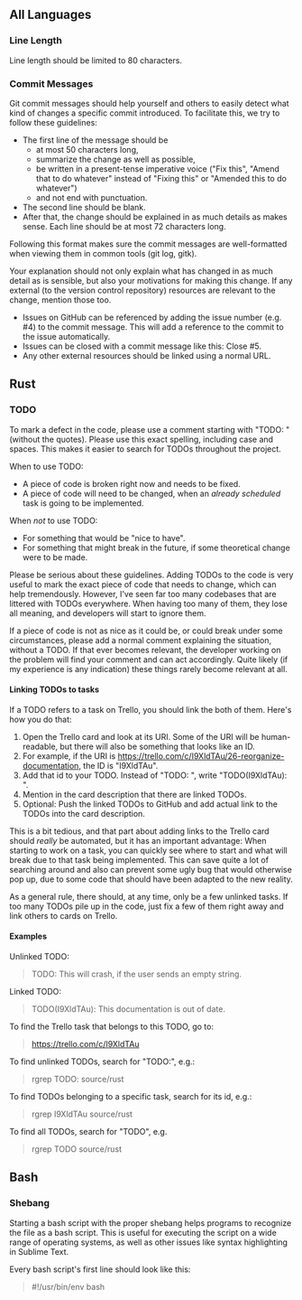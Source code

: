 ## All Languages

### Line Length

Line length should be limited to 80 characters.


### Commit Messages

Git commit messages should help yourself and others to easily detect what kind of changes a specific commit introduced. To facilitate this, we try to follow these guidelines:

* The first line of the message should be
  * at most 50 characters long,
  * summarize the change as well as possible,
  * be written in a present-tense imperative voice ("Fix this", "Amend that to do whatever" instead of "Fixing this" or "Amended this to do whatever")
  * and not end with punctuation.
* The second line should be blank.
* After that, the change should be explained in as much details as makes sense. Each line should be at most 72 characters long.

Following this format makes sure the commit messages are well-formatted when viewing them in common tools (git log, gitk).

Your explanation should not only explain what has changed in as much detail as is sensible, but also your motivations for making this change. If any external (to the version control repository) resources are relevant to the change, mention those too.

* Issues on GitHub can be referenced by adding the issue number (e.g. #4) to the commit message. This will add a reference to the commit to the issue automatically.
* Issues can be closed with a commit message like this: Close #5.
* Any other external resources should be linked using a normal URL.


## Rust

### TODO

To mark a defect in the code, please use a comment starting with "TODO: "
(without the quotes). Please use this exact spelling, including case and spaces.
This makes it easier to search for TODOs throughout the project.

When to use TODO:
* A piece of code is broken right now and needs to be fixed.
* A piece of code will need to be changed, when an _already scheduled_ task is
  going to be implemented.

When *not* to use TODO:
* For something that would be "nice to have".
* For something that might break in the future, if some theoretical change were
  to be made.

Please be serious about these guidelines. Adding TODOs to the code is very
useful to mark the exact piece of code that needs to change, which can help
tremendously. However, I've seen far too many codebases that are littered with
TODOs everywhere. When having too many of them, they lose all meaning, and
developers will start to ignore them.

If a piece of code is not as nice as it could be, or could break under some
circumstances, please add a normal comment explaining the situation, without a
TODO. If that ever becomes relevant, the developer working on the problem will
find your comment and can act accordingly. Quite likely (if my experience is any
indication) these things rarely become relevant at all.

#### Linking TODOs to tasks

If a TODO refers to a task on Trello, you should link the both of them. Here's
how you do that:

1. Open the Trello card and look at its URI. Some of the URI will be
   human-readable, but there will also be something that looks like an ID.
1. For example, if the URI is https://trello.com/c/I9XldTAu/26-reorganize-documentation, the ID is "I9XldTAu".
1. Add that id to your TODO. Instead of "TODO: ", write "TODO(I9XldTAu): ".
1. Mention in the card description that there are linked TODOs.
1. Optional: Push the linked TODOs to GitHub and add actual link to the TODOs
   into the card description.

This is a bit tedious, and that part about adding links to the Trello card
should _really_ be automated, but it has an important advantage: When starting
to work on a task, you can quickly see where to start and what will break due to
that task being implemented. This can save quite a lot of searching around and
also can prevent some ugly bug that would otherwise pop up, due to some code
that should have been adapted to the new reality.

As a general rule, there should, at any time, only be a few unlinked tasks. If
too many TODOs pile up in the code, just fix a few of them right away and link
others to cards on Trello.

#### Examples

Unlinked TODO:
> TODO: This will crash, if the user sends an empty string.

Linked TODO:
> TODO(I9XldTAu): This documentation is out of date.

To find the Trello task that belongs to this TODO, go to:
> https://trello.com/c/I9XldTAu

To find unlinked TODOs, search for "TODO:", e.g.:
> rgrep TODO: source/rust

To find TODOs belonging to a specific task, search for its id, e.g.:
> rgrep I9XldTAu source/rust

To find all TODOs, search for "TODO", e.g.
> rgrep TODO source/rust


## Bash

### Shebang

Starting a bash script with the proper shebang helps programs to recognize the file as a bash script. This is useful for executing the script on a wide range of operating systems, as well as other issues like syntax highlighting in Sublime Text.

Every bash script's first line should look like this:

> \#!/usr/bin/env bash
